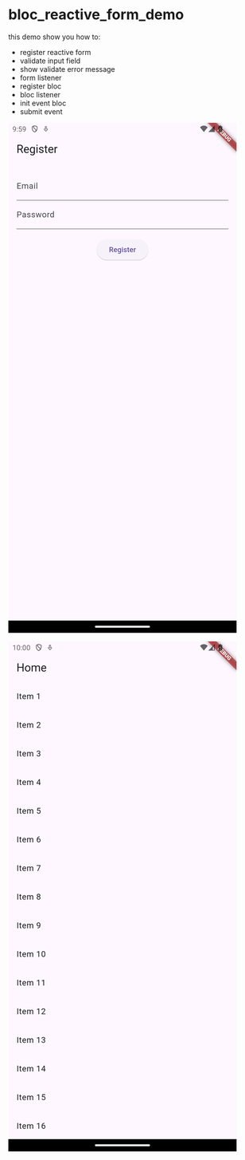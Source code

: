 # bloc_reactive_form_demo

this demo show you how to:
- register reactive form
- validate input field
- show validate error message
- form listener
- register bloc
- bloc listener
- init event bloc
- submit event

![Screenshot](Screenshot_20241028_095928.png)

![Screenshot](Screenshot_20241028_100032.png)